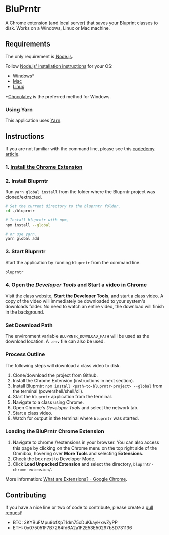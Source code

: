 BluPrntr
========

A Chrome extension (and local server) that saves your Bluprint classes to disk.
Works on a Windows, Linux or Mac machine.

Requirements
------------

The only requirement is [Node.js](https://nodejs.org/en/).

Follow [Node.js' installation instructions](https://nodejs.org/en/) for your OS:

- [Windows](https://nodejs.org/en/download/package-manager/#windows)*
- [Mac](https://nodejs.org/en/download/package-manager/#macos)
- [Linux](https://nodejs.org/en/download/package-manager)

*[Chocolatey](https://chocolatey.org/install) is the preferred method for Windows.

### Using Yarn

This application uses [Yarn](https://yarnpkg.com/).

Instructions
------------

If you are not familiar with the command line, please see this [codedemy article](https://www.codecademy.com/articles/command-line-setup).

### 1. [Install the Chrome Extension](#loading-the-bluprntr-chrome-extension)

### 2. Install Bluprntr

Run `yarn global install` from the folder where the Bluprntr project was cloned/extracted.

```bash
# Set the current directory to the bluprntr folder.
cd ./bluprntr

# Install bluprntr with npm,
npm install --global

# or use yarn.
yarn global add
```

### 3. Start Bluprntr

Start the application by running `bluprntr` from the command line.

```bash
bluprntr
```

### 4. Open the _Developer Tools_ and Start a video in Chrome

Visit the class website, **Start the Developer Tools**, and start a class video.
A copy of the video will immediately be downloaded to your system's downloads folder.
No need to watch an entire video, the download will finish in the background.

### Set Download Path

The environment variable `BLUPRNTR_DOWNLOAD_PATH` will be used as the download location.
A `.env` file can also be used.

### Process Outline

The following steps will download a class video to disk.

1. Clone/download the project from Github.
2. Install the Chrome Extension (instructions in next section).
3. Install Bluprntr: `npm install <path-to-bluprntr-project> --global` from the terminal (powershell/shell/cli).
4. Start the `bluprntr` application from the terminal.
5. Navigate to a class using Chrome.
6. Open Chrome's _Developer Tools_ and select the network tab.
7. Start a class video.
8. Watch for output in the terminal where `bluprntr` was started.

### Loading the BluPrntr Chrome Extension

1. Navigate to chrome://extensions in your browser. You can also access this page by clicking on the Chrome menu on the top right side of the Omnibox, hovering over **More Tools** and selecting **Extensions**.
2. Check the box next to Developer Mode.
3. Click **Load Unpacked Extension** and select the directory, `bluprntr-chrome-extension/`.

More information: [What are Extensions? - Google Chrome](https://developer.chrome.com/extensions).

Contributing
------------

If you have a nice line or two of code to contribute, please create a [pull request](https://help.github.com/en/github/collaborating-with-issues-and-pull-requests/about-pull-requests)!

- BTC: 3KYBuFMpu9bfXpT1dm75cDuKkayHxwZyPP
- ETH: 0x075051F7B7264fd6A2a1F2E53E50297b8D731136
